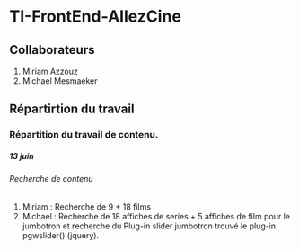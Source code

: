 # TI-FrontEnd-AllezCine

## Collaborateurs

1. Miriam Azzouz
2. Michael Mesmaeker

## Répartirtion du travail

### Répartition du travail de contenu.

##### 13 juin
###### Recherche de contenu

1. Miriam : Recherche de 9 + 18 films
2. Michael : Recherche de 18 affiches de series + 5 affiches de film pour le jumbotron et recherche du Plug-in slider jumbotron
           trouvé le plug-in pgwslider() (jquery).
